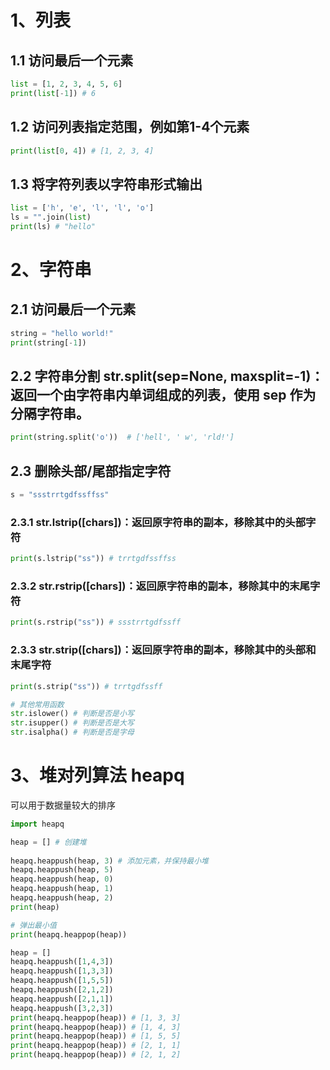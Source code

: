 # 1、列表
## 1.1 访问最后一个元素
```python
list = [1, 2, 3, 4, 5, 6]
print(list[-1]) # 6
```
## 1.2 访问列表指定范围，例如第1-4个元素
```python
print(list[0, 4]) # [1, 2, 3, 4]
```
## 1.3 将字符列表以字符串形式输出
```python
list = ['h', 'e', 'l', 'l', 'o']
ls = "".join(list)
print(ls) # "hello"
```

# 2、字符串
##  2.1 访问最后一个元素
```python
string = "hello world!"
print(string[-1])
```
## 2.2 字符串分割 str.split(sep=None, maxsplit=-1)：返回一个由字符串内单词组成的列表，使用 sep 作为分隔字符串。
```python
print(string.split('o'))  # ['hell', ' w', 'rld!']
```
## 2.3 删除头部/尾部指定字符
```python
s = "ssstrrtgdfssffss"
```
### 2.3.1 str.lstrip([chars])：返回原字符串的副本，移除其中的头部字符
```python
print(s.lstrip("ss")) # trrtgdfssffss
```
### 2.3.2 str.rstrip([chars])：返回原字符串的副本，移除其中的末尾字符
```python
print(s.rstrip("ss")) # ssstrrtgdfssff
```
### 2.3.3 str.strip([chars])：返回原字符串的副本，移除其中的头部和末尾字符
```python
print(s.strip("ss")) # trrtgdfssff

# 其他常用函数
str.islower() # 判断是否是小写
str.isupper() # 判断是否是大写
str.isalpha() # 判断是否是字母
```
# 3、堆对列算法 heapq 
可以用于数据量较大的排序
```python
import heapq

heap = [] # 创建堆
 
heapq.heappush(heap, 3) # 添加元素，并保持最小堆
heapq.heappush(heap, 5)
heapq.heappush(heap, 0)
heapq.heappush(heap, 1)
heapq.heappush(heap, 2)
print(heap)

# 弹出最小值
print(heapq.heappop(heap))

heap = []
heapq.heappush([1,4,3])
heapq.heappush([1,3,3])
heapq.heappush([1,5,5])
heapq.heappush([2,1,2])
heapq.heappush([2,1,1])
heapq.heappush([3,2,3])
print(heapq.heappop(heap)) # [1, 3, 3]
print(heapq.heappop(heap)) # [1, 4, 3]
print(heapq.heappop(heap)) # [1, 5, 5]
print(heapq.heappop(heap)) # [2, 1, 1]
print(heapq.heappop(heap)) # [2, 1, 2]
```

